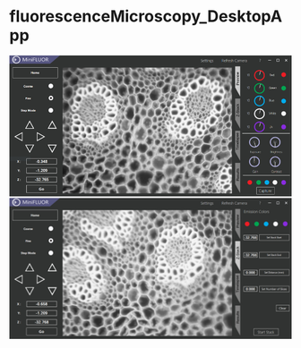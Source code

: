 # fluorescenceMicroscopy_DesktopApp
![Screenshot](Microfluor/Resources/f1.png)
![Screenshot](Microfluor/Resources/f2.png)
